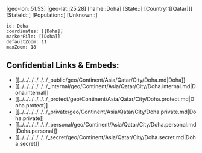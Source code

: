 ﻿---
location: [25.28,51.53]
mapzoom: [7,12] 
mapmarker: city 
type: City
tags:
- geo/City


SpocWebEntityId: 29826
isDeleted: false
confidential: public

---
[geo-lon::51.53]
[geo-lat::25.28]
[name::Doha]
[State::]
[Country::[[Qatar]]]
[StateId::]
[Population::]
[Unknown::]


```leaflet
id: Doha
coordinates: [[Doha]]
markerFile: [[Doha]]
defaultZoom: 11 
maxZoom: 18
```


## Confidential Links & Embeds: 
- [[../../../../../../_public/geo/Continent/Asia/Qatar/City/Doha.md|Doha]] 
- [[../../../../../../_internal/geo/Continent/Asia/Qatar/City/Doha.internal.md|Doha.internal]] 
- [[../../../../../../_protect/geo/Continent/Asia/Qatar/City/Doha.protect.md|Doha.protect]] 
- [[../../../../../../_private/geo/Continent/Asia/Qatar/City/Doha.private.md|Doha.private]] 
- [[../../../../../../_personal/geo/Continent/Asia/Qatar/City/Doha.personal.md|Doha.personal]] 
- [[../../../../../../_secret/geo/Continent/Asia/Qatar/City/Doha.secret.md|Doha.secret]] 
